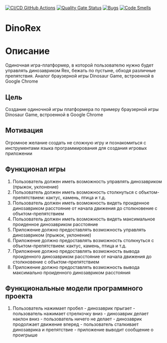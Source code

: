 [![CI/CD GitHub Actions](https://github.com/Artem2035/progect/actions/workflows/action.yml/badge.svg)](https://github.com/Artem2035/progect/actions/workflows/action.yml)
[![Quality Gate Status](https://sonarcloud.io/api/project_badges/measure?project=Artem2035_progect&metric=alert_status)](https://sonarcloud.io/summary/new_code?id=Artem2035_progect)
[![Bugs](https://sonarcloud.io/api/project_badges/measure?project=Artem2035_progect&metric=bugs)](https://sonarcloud.io/summary/new_code?id=Artem2035_progect)
[![Code Smells](https://sonarcloud.io/api/project_badges/measure?project=Artem2035_progect&metric=code_smells)](https://sonarcloud.io/summary/new_code?id=Artem2035_progect)

# DinoRex

# Описание
Одиночная игра-платформер, в которой пользователю нужно будет управлять динозавриком Rex, бежать по пустыне, обходя различные препятствия.
Аналог браузерной игры Dinosaur Game, встроенной в Google Chrome
## Цель
Создание одиночной игры платформера по примеру браузерной игры Dinosaur Game, встроенной в Google Chrome
## Мотивация
Огромное желание создать не сложную игру и познакомиться с инструментами языка программирования для создания игровых приложении
## Функционал игры
1. Пользователь должен иметь возможность управлять динозавриком (прыжок, уклонение)
2. Пользователь должен иметь возможность столкнуться с объктом-препятствием: кактус, камень, птица и т.д.
3. Пользователь должен иметь возможность видеть проиденное динозавриком расстояние от начала движения до столкновение с объктом-препятствием
4. Пользователь должен иметь возможность видеть максимальное проиденное динозавриком расстояние
5. Приложение должно предоставлять возможность управлять динозавриком (прыжок, уклонение)
6. Приложение должно предоставлять возможность столкнуться с объктом-препятствием: кактус, камень, птица и т.д.
7. Приложение должно предоставлять возможность вывода проиденного динозавриком расстояние от начала движения до столкновение с объктом-препятствием
8. Приложение должно предоставлять возможность вывода максимально проиденного динозавриком расстояния

## Функциональные модели программного проекта

1. Пользователь нажимает пробел - динозаврик прыгает - пользователь нажимает стрелкочку вниз - динозаврик делает наклон вниз - пользователь ничего не делает - динозаврик продолжает движение вперед - пользователь сталкивает динозаврика и препятствие - приложение выводит сообщение о проигрыше


